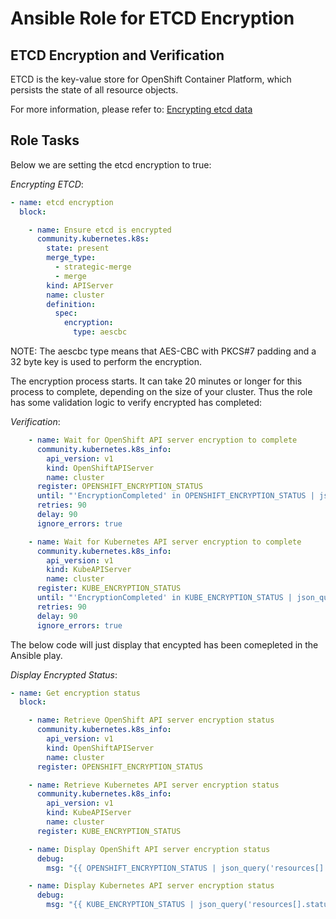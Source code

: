 # Ansible Role for ETCD Encryption

## ETCD Encryption and Verification

ETCD is the key-value store for OpenShift Container Platform, which persists the state of all resource objects.

For more information, please refer to: [Encrypting etcd data](https://docs.openshift.com/container-platform/4.6/security/encrypting-etcd.html)

## Role Tasks

Below we are setting the etcd encryption to true:

*Encrypting ETCD*:
```yaml
- name: etcd encryption
  block:

    - name: Ensure etcd is encrypted
      community.kubernetes.k8s:
        state: present
        merge_type:
          - strategic-merge
          - merge
        kind: APIServer
        name: cluster
        definition:
          spec:
            encryption:
              type: aescbc
```

NOTE: The aescbc type means that AES-CBC with PKCS#7 padding and a 32 byte key is used to perform the encryption.

The encryption process starts. It can take 20 minutes or longer for this process to complete, depending on the size of your cluster. Thus the role has some validation logic to verify encrypted has completed:

*Verification*:
```yaml
    - name: Wait for OpenShift API server encryption to complete
      community.kubernetes.k8s_info:
        api_version: v1
        kind: OpenShiftAPIServer
        name: cluster
      register: OPENSHIFT_ENCRYPTION_STATUS
      until: "'EncryptionCompleted' in OPENSHIFT_ENCRYPTION_STATUS | json_query('resources[].status.conditions[?type==`Encrypted`].reason | []')"
      retries: 90
      delay: 90
      ignore_errors: true

    - name: Wait for Kubernetes API server encryption to complete
      community.kubernetes.k8s_info:
        api_version: v1
        kind: KubeAPIServer
        name: cluster
      register: KUBE_ENCRYPTION_STATUS
      until: "'EncryptionCompleted' in KUBE_ENCRYPTION_STATUS | json_query('resources[].status.conditions[?type==`Encrypted`].reason | []')"
      retries: 90
      delay: 90
      ignore_errors: true
```

The below code will just display that encypted has been comepleted in the Ansible play.

*Display Encrypted Status*:
```yaml
- name: Get encryption status
  block:

    - name: Retrieve OpenShift API server encryption status
      community.kubernetes.k8s_info:
        api_version: v1
        kind: OpenShiftAPIServer
        name: cluster
      register: OPENSHIFT_ENCRYPTION_STATUS

    - name: Retrieve Kubernetes API server encryption status
      community.kubernetes.k8s_info:
        api_version: v1
        kind: KubeAPIServer
        name: cluster
      register: KUBE_ENCRYPTION_STATUS

    - name: Display OpenShift API server encryption status
      debug:
        msg: "{{ OPENSHIFT_ENCRYPTION_STATUS | json_query('resources[].status.conditions[?type==`Encrypted`].reason ') }}'"

    - name: Display Kubernetes API server encryption status
      debug:
        msg: "{{ KUBE_ENCRYPTION_STATUS | json_query('resources[].status.conditions[?type==`Encrypted`].reason ') }}'"
```
